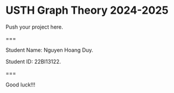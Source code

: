 # USTH Graph Theory 2024-2025

Push your project here.

===

Student Name: Nguyen Hoang Duy.

Student ID: 22BI13122.

===

Good luck!!!